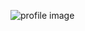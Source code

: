 ![profile image](https://avatars1.githubusercontent.com/u/64204900?s=400&u=0f3278f134f84d31c2fbf24972e09b8b7546fe1d&v=4)
